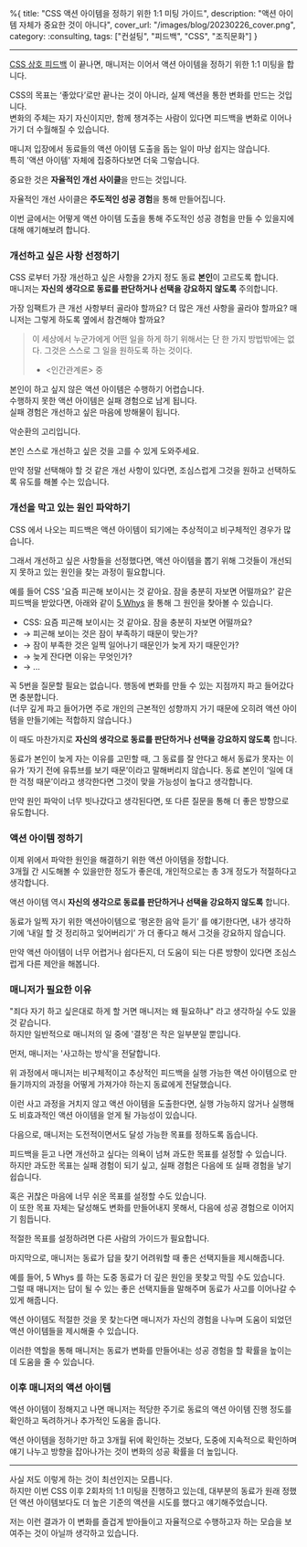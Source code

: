 %{
title: "CSS 액션 아이템을 정하기 위한 1:1 미팅 가이드",
description: "액션 아이템 자체가 중요한 것이 아니다",
cover_url: "/images/blog/20230226_cover.png",
category: :consulting,
tags: ["컨설팅", "피드백", "CSS", "조직문화"]
}

---

[CSS 상호 피드백](./css_feedback) 이 끝나면, 매니저는 이어서 액션 아이템을 정하기 위한 1:1 미팅을 합니다.

CSS의 목표는 ‘좋았다’로만 끝나는 것이 아니라, 실제 액션을 통한 변화를 만드는 것입니다.\
변화의 주체는 자기 자신이지만, 함께 챙겨주는 사람이 있다면 피드백을 변화로 이어나가기 더 수월해질 수 있습니다.

매니저 입장에서 동료들의 액션 아이템 도출을 돕는 일이 마냥 쉽지는 않습니다.\
특히 '액션 아이템' 자체에 집중하다보면 더욱 그렇습니다.

중요한 것은 **자율적인 개선 사이클**을 만드는 것입니다.

자율적인 개선 사이클은 **주도적인 성공 경험**을 통해 만들어집니다.

이번 글에서는 어떻게 액션 아이템 도출을 통해 주도적인 성공 경험을 만들 수 있을지에 대해 얘기해보려 합니다.

### 개선하고 싶은 사항 선정하기

CSS 로부터 가장 개선하고 싶은 사항을 2가지 정도 동료 **본인**이 고르도록 합니다.\
매니저는 **자신의 생각으로 동료를 판단하거나 선택을 강요하지 않도록** 주의합니다.

가장 임팩트가 큰 개선 사항부터 골라야 할까요? 더 많은 개선 사항을 골라야 할까요? 매니저는 그렇게 하도록 옆에서 참견해야 할까요?

> 이 세상에서 누군가에게 어떤 일을 하게 하기 위해서는 단 한 가지 방법밖에는 없다.
> 그것은 스스로 그 일을 원하도록 하는 것이다.
>
> - <인간관계론> 중

본인이 하고 싶지 않은 액션 아이템은 수행하기 어렵습니다.\
수행하지 못한 액션 아이템은 실패 경험으로 남게 됩니다.\
실패 경험은 개선하고 싶은 마음에 방해물이 됩니다.

악순환의 고리입니다.

본인 스스로 개선하고 싶은 것을 고를 수 있게 도와주세요.

만약 정말 선택해야 할 것 같은 개선 사항이 있다면, 조심스럽게 그것을 원하고 선택하도록 유도를 해볼 수는 있습니다.

### 개선을 막고 있는 원인 파악하기

CSS 에서 나오는 피드백은 액션 아이템이 되기에는 추상적이고 비구체적인 경우가 많습니다.

그래서 개선하고 싶은 사항들을 선정했다면, 액션 아이템을 뽑기 위해 그것들이 개선되지 못하고 있는 원인을 찾는 과정이 필요합니다.

예를 들어 CSS '요즘 피곤해 보이시는 것 같아요. 잠을 충분히 자보면 어떨까요?' 같은 피드백을 받았다면, 아래와 같이 [5 Whys](https://en.wikipedia.org/wiki/Five_whys) 을 통해 그 원인을 찾아볼 수 있습니다.

- CSS: 요즘 피곤해 보이시는 것 같아요. 잠을 충분히 자보면 어떨까요?
- → 피곤해 보이는 것은 잠이 부족하기 때문이 맞는가?
- → 잠이 부족한 것은 일찍 일어나기 때문인가 늦게 자기 때문인가?
- → 늦게 잔다면 이유는 무엇인가?
- → ...

꼭 5번을 질문할 필요는 없습니다. 행동에 변화를 만들 수 있는 지점까지 파고 들어갔다면 충분합니다.\
(너무 깊게 파고 들어가면 주로 개인의 근본적인 성향까지 가기 때문에 오히려 액션 아이템을 만들기에는 적합하지 않습니다.)

이 때도 마찬가지로 **자신의 생각으로 동료를 판단하거나 선택을 강요하지 않도록** 합니다.

동료가 본인이 늦게 자는 이유를 고민할 때, 그 동료를 잘 안다고 해서 동료가 못자는 이유가 ‘자기 전에 유튜브를 보기 때문’이라고 말해버리지 않습니다. 동료 본인이 ‘일에 대한 걱정 때문’이라고 생각한다면 그것이 맞을 가능성이 높다고 생각합니다.

만약 원인 파악이 너무 빗나갔다고 생각된다면, 또 다른 질문을 통해 더 좋은 방향으로 유도합니다.

### 액션 아이템 정하기

이제 위에서 파악한 원인을 해결하기 위한 액션 아이템을 정합니다.\
3개월 간 시도해볼 수 있을만한 정도가 좋은데, 개인적으로는 총 3개 정도가 적절하다고 생각합니다.

액션 아이템 역시 **자신의 생각으로 동료를 판단하거나 선택을 강요하지 않도록** 합니다.

동료가 일찍 자기 위한 액션아이템으로 ‘평온한 음악 듣기’ 를 얘기한다면, 내가 생각하기에 ‘내일 할 것 정리하고 잊어버리기’ 가 더 좋다고 해서 그것을 강요하지 않습니다.

만약 액션 아이템이 너무 어렵거나 쉽다든지, 더 도움이 되는 다른 방향이 있다면 조심스럽게 다른 제안을 해봅니다.

### 매니저가 필요한 이유

"죄다 자기 하고 싶은대로 하게 할 거면 매니저는 왜 필요하냐" 라고 생각하실 수도 있을 것 같습니다.\
하지만 일반적으로 매니저의 일 중에 '결정'은 작은 일부분일 뿐입니다.

먼저, 매니저는 '사고하는 방식'을 전달합니다.

위 과정에서 매니저는 비구체적이고 추상적인 피드백을 실행 가능한 액션 아이템으로 만들기까지의 과정을 어떻게 가져가야 하는지 동료에게 전달했습니다.

이런 사고 과정을 거치지 않고 액션 아이템을 도출한다면, 실행 가능하지 않거나 실행해도 비효과적인 액션 아이템을 얻게 될 가능성이 있습니다.

다음으로, 매니저는 도전적이면서도 달성 가능한 목표를 정하도록 돕습니다.

피드백을 듣고 나면 개선하고 싶다는 의욕이 넘쳐 과도한 목표를 설정할 수 있습니다.\
하지만 과도한 목표는 실패 경험이 되기 싶고, 실패 경험은 다음에 또 실패 경험을 낳기 쉽습니다.

혹은 귀찮은 마음에 너무 쉬운 목표를 설정할 수도 있습니다.\
이 또한 목표 자체는 달성해도 변화를 만들어내지 못해서, 다음에 성공 경험으로 이어지기 힘듭니다.

적절한 목표를 설정하려면 다른 사람의 가이드가 필요합니다.

마지막으로, 매니저는 동료가 답을 찾기 어려워할 때 좋은 선택지들을 제시해줍니다.

예를 들어, 5 Whys 를 하는 도중 동료가 더 깊은 원인을 못찾고 막힐 수도 있습니다.\
그럴 때 매니저는 답이 될 수 있는 좋은 선택지들을 말해주며 동료가 사고를 이어나갈 수 있게 해줍니다.

액션 아이템도 적절한 것을 못 찾는다면 매니저가 자신의 경험을 나누며 도움이 되었던 액션 아이템들을 제시해줄 수 있습니다.

이러한 역할을 통해 매니저는 동료가 변화를 만들어내는 성공 경험을 할 확률을 높이는데 도움을 줄 수 있습니다.

### 이후 매니저의 액션 아이템

액션 아이템이 정해지고 나면 매니저는 적당한 주기로 동료의 액션 아이템 진행 정도를 확인하고 독려하거나 추가적인 도움을 줍니다.

액션 아이템을 정하기만 하고 3개월 뒤에 확인하는 것보다, 도중에 지속적으로 확인하며 얘기 나누고 방향을 잡아나가는 것이 변화의 성공 확률을 더 높입니다.

---

사실 저도 이렇게 하는 것이 최선인지는 모릅니다.\
하지만 이번 CSS 이후 2회차의 1:1 미팅을 진행하고 있는데, 대부분의 동료가 원래 정했던 액션 아이템보다도 더 높은 기준의 액션을 시도를 했다고 얘기해주었습니다.

저는 이런 결과가 이 변화를 즐겁게 받아들이고 자율적으로 수행하고자 하는 모습을 보여주는 것이 아닐까 생각하고 있습니다.
